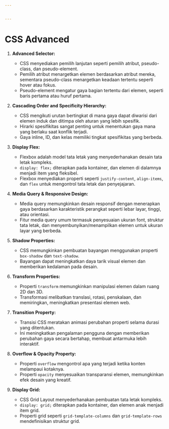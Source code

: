 ```yaml
---


---
```


<h1 id="css-advanced">CSS Advanced</h1>
<ol>
<li>
<p><strong>Advanced Selector:</strong></p>
<ul>
<li>CSS menyediakan pemilih lanjutan seperti pemilih atribut, pseudo-class, dan pseudo-element.</li>
<li>Pemilih atribut menargetkan elemen berdasarkan atribut mereka, sementara pseudo-class menargetkan keadaan tertentu seperti hover atau fokus.</li>
<li>Pseudo-element mengatur gaya bagian tertentu dari elemen, seperti baris pertama atau huruf pertama.</li>
</ul>
</li>
<li>
<p><strong>Cascading Order and Specificity Hierarchy:</strong></p>
<ul>
<li>CSS mengikuti urutan bertingkat di mana gaya dapat diwarisi dari elemen induk dan ditimpa oleh aturan yang lebih spesifik.</li>
<li>Hirarki spesifikitas sangat penting untuk menentukan gaya mana yang berlaku saat konflik terjadi.</li>
<li>Gaya inline, ID, dan kelas memiliki tingkat spesifikitas yang berbeda.</li>
</ul>
</li>
<li>
<p><strong>Display Flex:</strong></p>
<ul>
<li>Flexbox adalah model tata letak yang menyederhanakan desain tata letak kompleks.</li>
<li><code>display: flex;</code> diterapkan pada kontainer, dan elemen di dalamnya menjadi item yang fleksibel.</li>
<li>Flexbox menyediakan properti seperti <code>justify-content</code>, <code>align-items</code>, dan <code>flex</code> untuk mengontrol tata letak dan penyejajaran.</li>
</ul>
</li>
<li>
<p><strong>Media Query &amp; Responsive Design:</strong></p>
<ul>
<li>Media query memungkinkan desain responsif dengan menerapkan gaya berdasarkan karakteristik perangkat seperti lebar layar, tinggi, atau orientasi.</li>
<li>Fitur media query umum termasuk penyesuaian ukuran font, struktur tata letak, dan menyembunyikan/menampilkan elemen untuk ukuran layar yang berbeda.</li>
</ul>
</li>
<li>
<p><strong>Shadow Properties:</strong></p>
<ul>
<li>CSS memungkinkan pembuatan bayangan menggunakan properti <code>box-shadow</code> dan <code>text-shadow</code>.</li>
<li>Bayangan dapat meningkatkan daya tarik visual elemen dan memberikan kedalaman pada desain.</li>
</ul>
</li>
<li>
<p><strong>Transform Properties:</strong></p>
<ul>
<li>Properti <code>transform</code> memungkinkan manipulasi elemen dalam ruang 2D dan 3D.</li>
<li>Transformasi melibatkan translasi, rotasi, penskalaan, dan memiringkan, meningkatkan presentasi elemen web.</li>
</ul>
</li>
<li>
<p><strong>Transition Property:</strong></p>
<ul>
<li>Transisi CSS meratakan animasi perubahan properti selama durasi yang ditentukan.</li>
<li>Ini meningkatkan pengalaman pengguna dengan memberikan perubahan gaya secara bertahap, membuat antarmuka lebih interaktif.</li>
</ul>
</li>
<li>
<p><strong>Overflow &amp; Opacity Property:</strong></p>
<ul>
<li>Properti <code>overflow</code> mengontrol apa yang terjadi ketika konten melampaui kotaknya.</li>
<li>Properti <code>opacity</code> menyesuaikan transparansi elemen, memungkinkan efek desain yang kreatif.</li>
</ul>
</li>
<li>
<p><strong>Display Grid:</strong></p>
<ul>
<li>CSS Grid Layout menyederhanakan pembuatan tata letak kompleks.</li>
<li><code>display: grid;</code> diterapkan pada kontainer, dan elemen anak menjadi item grid.</li>
<li>Properti grid seperti <code>grid-template-columns</code> dan <code>grid-template-rows</code> mendefinisikan struktur grid.</li>
</ul>
</li>
</ol>

